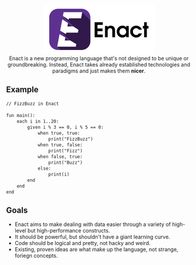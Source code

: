 <p align="center">
<img src="./docs/img/enact-logo-text.png" alt="Enact logo" width="60%" height="60%"></img><br>
Enact is a new programming language that's not designed to be unique or groundbreaking. Instead, Enact takes already 
established technologies and paradigms and just makes them <strong>nicer</strong>.
</p>

## Example
```
// FizzBuzz in Enact

fun main():
    each i in 1..20:
        given i % 3 == 0, i % 5 == 0:
            when true, true:
                print("FizzBuzz")
            when true, false:
                print("Fizz")
            when false, true:
                print("Buzz")
            else:
                print(i)
        end
    end
end
```

## Goals
- Enact aims to make dealing with data easier through a variety of high-level but high-performance constructs.
- It should be powerful, but shouldn't have a giant learning curve.
- Code should be logical and pretty, not hacky and weird.
- Existing, proven ideas are what make up the language, not strange, foriegn concepts.
